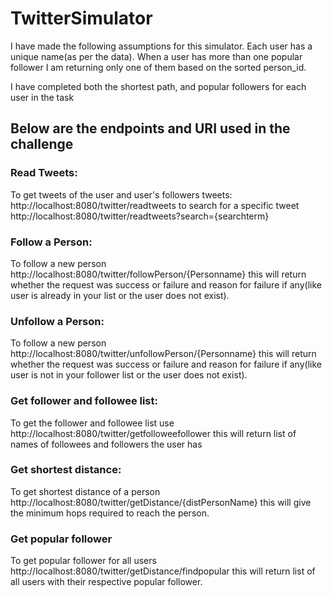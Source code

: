 # TwitterSimulator
I have made the following assumptions for this simulator.
  Each user has a unique name(as per the data).
  When a user has more than one popular follower I am returning only one of them based on the sorted person_id.

I have completed both the shortest path, and popular followers for each user in the task

## Below are the endpoints and URI used in the challenge

### Read Tweets:

To get tweets of the user and user's followers tweets: http://localhost:8080/twitter/readtweets
to search for a specific tweet http://localhost:8080/twitter/readtweets?search={searchterm}

### Follow a Person:

To follow a new person http://localhost:8080/twitter/followPerson/{Personname}
this will return whether the request was success or failure and reason for failure if any(like user is already in your list or the user does not exist).

### Unfollow a Person:

To follow a new person http://localhost:8080/twitter/unfollowPerson/{Personname}
this will return whether the request was success or failure and reason for failure if any(like user is not in your follower list or the user does not exist).

### Get follower and followee list:

To get the follower and followee list use http://localhost:8080/twitter/getfolloweefollower
this will return list of names of followees and followers the user has

### Get shortest distance:

To get shortest distance of a person http://localhost:8080/twitter/getDistance/{distPersonName}
this will give the minimum hops required to reach the person.

### Get popular follower

To get popular follower for all users http://localhost:8080/twitter/getDistance/findpopular
this will return list of all users with their respective popular follower.

